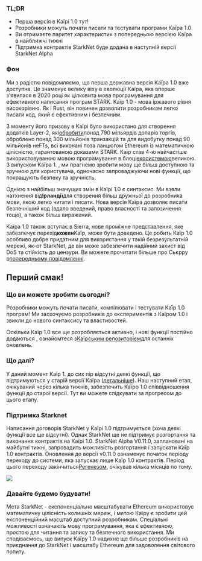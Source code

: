 ### TL;DR

* Перша версія в Каїрі 1.0 тут!
* Розробники можуть почати писати та тестувати програми Каїра 1.0
* Ви отримаєте паритет характеристик з попередньою версією Каїра в найближчі тижні
* Підтримка контрактів StarkNet буде додана в наступній версії StarkNet Alpha

### Фон

Ми з радістю повідомляємо, що перша державна версія Каїра 1.0 вже доступна. Це знаменує велику віху в еволюції Каїра, яка вперше з'явилася в 2020 році як цілковита мова програмування для ефективного написання програм STARK. Каїр 1.0 - мова іржавого рівня високорівню. Як і Rust, він повинен дозволити розробникам легко писати код, який є ефективним і безпечним.

З моменту його призову в Каїрі було використано для створення додатків Layer-2, які[обробити](https://dashboard.starkware.co/starkex)понад 790 мільярдів доларів торгів, оброблено понад 300 мільйонів транзакцій та для видобутку понад 90 мільйонів неFTs, всі виконані поза ланцюгом Ethereum із математичною цілісністю, гарантованою доказами STARK. Каїр став 4-ю найчастіше використовуваною мовою програмування в блоці[екосистемою](https://defillama.com/languages)великою. З випуском Каїра 1. , ми прагнемо зробити мову ще більш доступною та зручною для користувача, одночасно запроваджуючи нові функції, що покращують безпеку та зручність.

Однією з найбільш значущих змін в Каїрі 1.0 є синтаксис. Ми взяли натхнення від**Ірландії**для створення більш дружньої до розробника мови, якою легко читати і писати. Нова версія Каїра дозволяє писати безпечніший код (вдало введений, право власності та запозичення тощо), а також більш виражений.

Каїра 1.0 також вступає в Sierra, нове проміжне представлення, яке забезпечує перехід**кожен**Каїр, може бути доведено. Це робить Каїр 1.0 особливо добре придатним для використання у такій безрезультатній мережі, як-от StarkNet, де він може забезпечити надійний захист від DoS та стійкість до цензури. Ви можете прочитати більше про Сьєрру в[попередньому повідомленні](https://medium.com/starkware/cairo-1-0-aa96eefb19a0).

## Перший смак!

### Що ви можете зробити сьогодні?

Розробники можуть почати писати, компілювати і тестувати Каїр 1.0 програм! Ми заохочуємо розробників до експериментів з Каїром 1.0 і звикли до нового синтаксису та властивостей.

Оскільки Каїр 1.0 все ще розробляється активно, і нові функції постійно додаються , ознайомтеся з[Каїрським репозиторієм](https://github.com/starkware-libs/cairo/)для останніх оновлень.

### Що далі?

У даний момент Каїр 1. до сих пір відсутні деякі функції, що підтримуються у старій версії Каїра ([детальніше](https://github.com/starkware-libs/cairo/blob/main/docs/FEATURE_PARITY.md)). Наш наступний етап, очікуваний через кілька тижнів, забезпечить Каїро 1.0 співвідношення функції до старої версії. Тут ви можете слідкувати за прогресом до цього етапу[](https://github.com/starkware-libs/cairo/blob/main/docs/FEATURE_PARITY.md).

### Підтримка Starknet

Написання договорів StarkNet у Каїрі 1.0 підтримується (хоча деякі функції все ще відсутні). Однак StarkNet ще не підтримує розгортання та виконання контрактів на Каїрі 1.0. StarkNet Alpha V0.11.0, заплановані на майбутні тижні, запровадить можливість розгортання і запускати Каїр 1.0 контрактів. Оновлення до версії v0.11.0 ознаменує початок періоду переходу до системи, яка запускає лише Каїр 1.0 контрактів. Період цього переходу закінчиться[Регенезом](https://medium.com/starkware/starknet-regenesis-the-plan-bd0219843ef4), очікував кілька місяців по тому.

![](/assets/0_odxbxeacqdwizlfw.jpg)

### Давайте будемо будувати!

Мета StarkNet - експоненціально масштабувати Ethereum використовує математичну цілісність колишніх мереж, і метою Каїру є зробити цей експоненційний масштаб доступний розробникам. Спеціальні можливості означають мову програмування, яка є ефективною, простою для читання та запису та безпечного використання. Ми сподіваємось, що випуск Каїру 1.0 надихне ще більше розробників на приєднання до StarkNet і масштабу Ethereum для задоволення світового попиту.